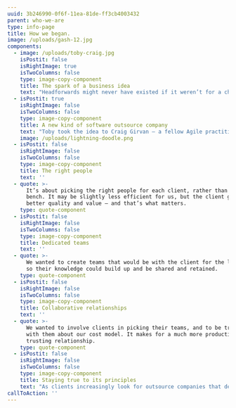 ```yaml
---
uuid: 3b246990-0f6f-11ea-81de-ff3cb4003432
parent: who-we-are
type: info-page
title: How we began.
image: /uploads/gash-12.jpg
components:
  - image: /uploads/toby-craig.jpg
    isPostit: false
    isRightImage: true
    isTwoColumns: false
    type: image-copy-component
    title: The spark of a business idea
    text: "Headforwards might never have existed if it weren’t for a chance conversation at a barbecue. \rAgile practitioner Toby Parkins was talking with a product owner from a global corporation when the discussion turned to the difficulty of getting really good outsource developers.\r\n\n“He was talking about how you never get the right people, and how outsource companies just pull anyone off the bench to work on a project,” says Toby. “I knew instantly that I could put together a brilliant team for him – and the whole concept of Headforwards was founded in that moment.”"
  - isPostit: true
    isRightImage: false
    isTwoColumns: false
    type: image-copy-component
    title: A new kind of software outsource company
    text: "Toby took the idea to Craig Girvan – a fellow Agile practitioner – who had been thinking down similar lines. \n\nThey agreed that clients were short-changed by traditional outsourcers, who tend to prioritise their own business over that of their clients. \rThey sketched out a vision of a new kind of outsource company, built on three principles:"
    image: /uploads/lightning-doodle.png
  - isPostit: false
    isRightImage: false
    isTwoColumns: false
    type: image-copy-component
    title: The right people
    text: ''
  - quote: >-
      It’s about picking the right people for each client, rather than running a
      bench. It may be slightly less efficient for us, but the client gets much
      better quality and value – and that’s what matters.
    type: quote-component
  - isPostit: false
    isRightImage: false
    isTwoColumns: false
    type: image-copy-component
    title: Dedicated teams
    text: ''
  - quote: >-
      We wanted to create teams that would be with the client for the long-term,
      so their knowledge could build up and be shared and retained.
    type: quote-component
  - isPostit: false
    isRightImage: false
    isTwoColumns: false
    type: image-copy-component
    title: Collaborative relationships
    text: ''
  - quote: >-
      We wanted to involve clients in picking their teams, and to be transparent
      with them about our cost model. It makes for a much more productive and
      trusting relationship.
    type: quote-component
  - isPostit: false
    isRightImage: false
    isTwoColumns: false
    type: image-copy-component
    title: Staying true to its principles
    text: "As clients increasingly look for outsource companies that deliver long-term value and competitive differentiation, Headforwards stands in good stead for the future. \r\n\n“Everything about our business is modelled around what a client could want. As long as we stay true to that, Headforwards will continue to grow.”"
callToAction: ''
---
```



